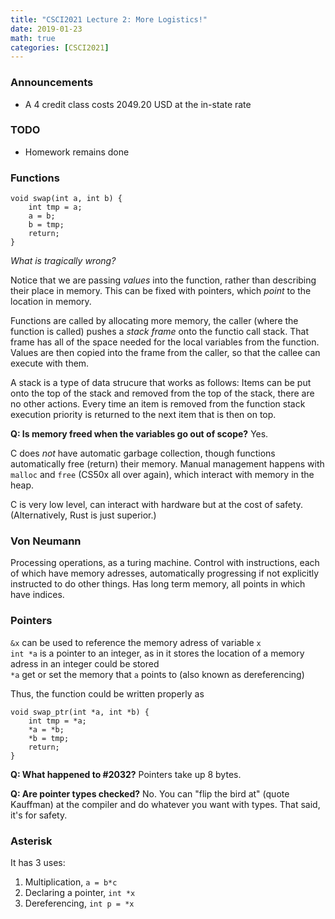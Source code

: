 ```yaml
---
title: "CSCI2021 Lecture 2: More Logistics!"
date: 2019-01-23
math: true 
categories: [CSCI2021]
---
```


### Announcements

- A 4 credit class costs 2049.20 USD at the in-state rate

### TODO

- Homework remains done

### Functions

```
void swap(int a, int b) {
    int tmp = a; 
    a = b;
    b = tmp; 
    return;
}
```

*What is tragically wrong?* 

Notice that we are passing *values* into the function, rather than describing their place in memory. This can be fixed with pointers, which *point* to the location in memory.

Functions are called by allocating more memory, the caller (where the function is called) pushes a *stack frame* onto the functio call stack. That frame has all of the space needed for the local variables from the function. Values are then copied into the frame from the caller, so that the callee can execute with them.

A stack is a type of data strucure that works as follows: Items can be put onto the top of the stack and removed from the top of the stack, there are no other actions. Every time an item is removed from the function stack execution priority is returned to the next item that is then on top.

**Q: Is memory freed when the variables go out of scope?** Yes.

C does *not* have automatic garbage collection, though functions automatically free (return) their memory. Manual management happens with `malloc` and `free` (CS50x all over again), which interact with memory in the heap.

C is very low level, can interact with hardware but at the cost of safety. (Alternatively, Rust is just superior.)

### Von Neumann

Processing operations, as a turing machine. Control with instructions, each of which have memory adresses, automatically progressing if not explicitly instructed to do other things. Has long term memory, all points in which have indices.

### Pointers

`&x` can be used to reference the memory adress of variable `x`  
`int *a` is a pointer to an integer, as in it stores the location of a memory adress in an integer could be stored  
`*a` get or set the memory that `a` points to (also known as dereferencing)

Thus, the function could be written properly as 

``` 
void swap_ptr(int *a, int *b) {
    int tmp = *a;
    *a = *b;
    *b = tmp;
    return;
}
```

**Q: What happened to #2032?** Pointers take up 8 bytes.

**Q: Are pointer types checked?** No. You can "flip the bird at" (quote Kauffman) at the compiler and do whatever you want with types. That said, it's for safety.

### Asterisk

It has 3 uses:

1. Multiplication, `a = b*c`
2. Declaring a pointer, `int *x`
3. Dereferencing, `int p = *x`
